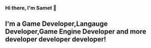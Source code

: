 ### Hi there, I'm Samet 👋


## I'm a Game Developer,Langauge Developer,Game Engine Developer and more developer developer developer!

